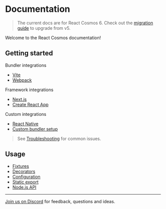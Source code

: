 # Documentation

> The current docs are for React Cosmos 6. Check out the [migration guide](getting-started/migration.md) to upgrade from v5.

Welcome to the React Cosmos documentation!

## Getting started

Bundler integrations

- [Vite](getting-started/vite.md)
- [Webpack](getting-started/webpack.md)

Framework integrations

- [Next.js](getting-started/next.md)
- [Create React App](getting-started/create-react-app.md)

Custom integrations

- [React Native](getting-started/react-native.md)
- [Custom bundler setup](getting-started/custom-bundler.md)

> See [Troubleshooting](getting-started/troubleshooting.md) for common issues.

## Usage

- [Fixtures](usage/fixtures.md)
- [Decorators](usage/decorators.md)
- [Configuration](usage/configuration.md)
- [Static export](usage/static-export.md)
- [Node.js API](usage/node-api.md)

---

[Join us on Discord](https://discord.gg/3X95VgfnW5) for feedback, questions and ideas.
